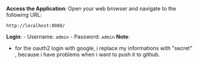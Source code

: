 **Access the Application**:
Open your web browser and navigate to the following URL:
```
http://localhost:8080/
```
**Login**:
    - Username: `admin`
    - Password: `admin`
**Note**: 
- for the oauth2 login with google, i replace my informations with "secret" , because i have problems when i want to push it to github.